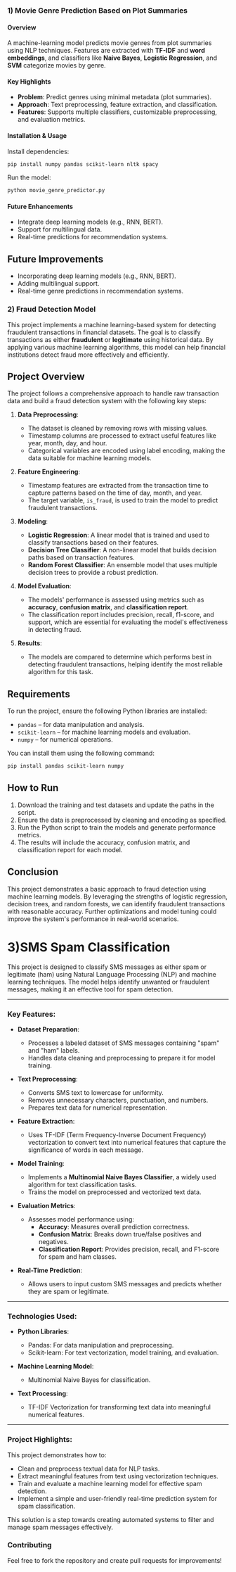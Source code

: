### 1) Movie Genre Prediction Based on Plot Summaries

#### Overview  
A machine-learning model predicts movie genres from plot summaries using NLP techniques. Features are extracted with **TF-IDF** and **word embeddings**, and classifiers like **Naive Bayes**, **Logistic Regression**, and **SVM** categorize movies by genre.  

#### Key Highlights  
- **Problem**: Predict genres using minimal metadata (plot summaries).  
- **Approach**: Text preprocessing, feature extraction, and classification.  
- **Features**: Supports multiple classifiers, customizable preprocessing, and evaluation metrics.  

#### Installation & Usage  
Install dependencies:  
```bash
pip install numpy pandas scikit-learn nltk spacy
```  
Run the model:  
```bash
python movie_genre_predictor.py
```  

#### Future Enhancements  
- Integrate deep learning models (e.g., RNN, BERT).  
- Support for multilingual data.  
- Real-time predictions for recommendation systems.

## Future Improvements

- Incorporating deep learning models (e.g., RNN, BERT).
- Adding multilingual support.
- Real-time genre predictions in recommendation systems.

### 2) Fraud Detection Model

This project implements a machine learning-based system for detecting fraudulent transactions in financial datasets. The goal is to classify transactions as either **fraudulent** or **legitimate** using historical data. By applying various machine learning algorithms, this model can help financial institutions detect fraud more effectively and efficiently.

## Project Overview

The project follows a comprehensive approach to handle raw transaction data and build a fraud detection system with the following key steps:

1. **Data Preprocessing**: 
    - The dataset is cleaned by removing rows with missing values.
    - Timestamp columns are processed to extract useful features like year, month, day, and hour.
    - Categorical variables are encoded using label encoding, making the data suitable for machine learning models.
  
2. **Feature Engineering**: 
    - Timestamp features are extracted from the transaction time to capture patterns based on the time of day, month, and year.
    - The target variable, `is_fraud`, is used to train the model to predict fraudulent transactions.
  
3. **Modeling**: 
    - **Logistic Regression**: A linear model that is trained and used to classify transactions based on their features.
    - **Decision Tree Classifier**: A non-linear model that builds decision paths based on transaction features.
    - **Random Forest Classifier**: An ensemble model that uses multiple decision trees to provide a robust prediction.

4. **Model Evaluation**: 
    - The models' performance is assessed using metrics such as **accuracy**, **confusion matrix**, and **classification report**.
    - The classification report includes precision, recall, f1-score, and support, which are essential for evaluating the model's effectiveness in detecting fraud.

5. **Results**: 
    - The models are compared to determine which performs best in detecting fraudulent transactions, helping identify the most reliable algorithm for this task.

## Requirements

To run the project, ensure the following Python libraries are installed:

- `pandas` – for data manipulation and analysis.
- `scikit-learn` – for machine learning models and evaluation.
- `numpy` – for numerical operations.
  
You can install them using the following command:

```bash
pip install pandas scikit-learn numpy
```

## How to Run

1. Download the training and test datasets and update the paths in the script.
2. Ensure the data is preprocessed by cleaning and encoding as specified.
3. Run the Python script to train the models and generate performance metrics.
4. The results will include the accuracy, confusion matrix, and classification report for each model.

## Conclusion

This project demonstrates a basic approach to fraud detection using machine learning models. By leveraging the strengths of logistic regression, decision trees, and random forests, we can identify fraudulent transactions with reasonable accuracy. Further optimizations and model tuning could improve the system's performance in real-world scenarios.


# 3)SMS Spam Classification

This project is designed to classify SMS messages as either spam or legitimate (ham) using Natural Language Processing (NLP) and machine learning techniques. The model helps identify unwanted or fraudulent messages, making it an effective tool for spam detection.

---

### Key Features:

- **Dataset Preparation**: 
  - Processes a labeled dataset of SMS messages containing "spam" and "ham" labels.
  - Handles data cleaning and preprocessing to prepare it for model training.

- **Text Preprocessing**:
  - Converts SMS text to lowercase for uniformity.
  - Removes unnecessary characters, punctuation, and numbers.
  - Prepares text data for numerical representation.

- **Feature Extraction**:
  - Uses TF-IDF (Term Frequency-Inverse Document Frequency) vectorization to convert text into numerical features that capture the significance of words in each message.

- **Model Training**:
  - Implements a **Multinomial Naive Bayes Classifier**, a widely used algorithm for text classification tasks.
  - Trains the model on preprocessed and vectorized text data.

- **Evaluation Metrics**:
  - Assesses model performance using:
    - **Accuracy**: Measures overall prediction correctness.
    - **Confusion Matrix**: Breaks down true/false positives and negatives.
    - **Classification Report**: Provides precision, recall, and F1-score for spam and ham classes.

- **Real-Time Prediction**:
  - Allows users to input custom SMS messages and predicts whether they are spam or legitimate.

---

### Technologies Used:

- **Python Libraries**:
  - Pandas: For data manipulation and preprocessing.
  - Scikit-learn: For text vectorization, model training, and evaluation.

- **Machine Learning Model**:
  - Multinomial Naive Bayes for classification.

- **Text Processing**:
  - TF-IDF Vectorization for transforming text data into meaningful numerical features.

---

### Project Highlights:

This project demonstrates how to:
- Clean and preprocess textual data for NLP tasks.
- Extract meaningful features from text using vectorization techniques.
- Train and evaluate a machine learning model for effective spam detection.
- Implement a simple and user-friendly real-time prediction system for spam classification.

This solution is a step towards creating automated systems to filter and manage spam messages effectively.


### Contributing

Feel free to fork the repository and create pull requests for improvements!



